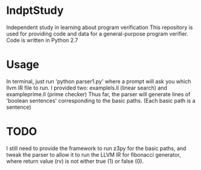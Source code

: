 # IndptStudy
Independent study in learning about program verification
This repository is used for providing code and data for a general-purpose program verifier. Code is written in Python 2.7

# Usage
In terminal, just run 'python parser1.py' where a prompt will ask you which llvm IR file to run. I provided two: examplels.ll (linear search) and exampleprime.ll (prime checker) Thus far, the parser will generate lines of 'boolean sentences' corresponding to the basic paths. (Each basic path is a sentence)

# TODO
I still need to provide the framework to run z3py for the basic paths, and tweak the parser to allow it to run the LLVM IR for fibonacci generator, where return value (rv) is not either true (1) or false (0).
